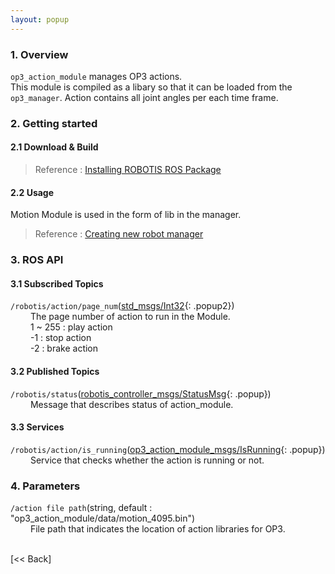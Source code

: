 ```yaml
---
layout: popup
---
```



### 1. Overview  
`op3_action_module` manages OP3 actions.  
This module is compiled as a libary so that it can be loaded from the `op3_manager`.
Action contains all joint angles per each time frame.

### 2. Getting started  
#### 2.1 Download & Build  
 > Reference : [Installing ROBOTIS ROS Package](OP3_Recovery_of_ROBOTIS_OP3#24_installation_robotis_ros_packages.md)  

#### 2.2 Usage  
Motion Module is used in the form of lib in the manager.  
> Reference : [Creating new robot manager](Creating_new_robot_manager.md)

### 3. ROS API  
#### 3.1 Subscribed Topics  
`/robotis/action/page_num`([std_msgs/Int32]{: .popup2})  
&emsp;&emsp; The page number of action to run in the Module.  
&emsp;&emsp; 1 ~ 255 : play action  
&emsp;&emsp; -1 : stop action  
&emsp;&emsp; -2 : brake action  

#### 3.2 Published Topics  
`/robotis/status`([robotis_controller_msgs/StatusMsg]{: .popup})  
&emsp;&emsp; Message that describes status of action_module.  

#### 3.3 Services  
`/robotis/action/is_running`([op3_action_module_msgs/IsRunning]{: .popup})  
&emsp;&emsp; Service that checks whether the action is running or not.  


### 4. Parameters  
`/action file path`(string, default : "op3_action_module/data/motion_4095.bin")  
&emsp;&emsp; File path that indicates the location of action libraries for OP3.  


<br>[&lt;&lt; Back]

[std_msgs/Int32]: /docs/en/popup/std_msgs_int32_message/

[robotis_controller_msgs/StatusMsg]: /docs/en/popup/StatusMsg.msg/
[op3_action_module_msgs/IsRunning]: /docs/en/popup/op3_IsRunning.srv/
